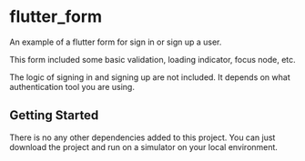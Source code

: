 # flutter_form

An example of a flutter form for sign in or sign up a user.

This form included some basic validation, loading indicator, focus node, etc.

The logic of signing in and signing up are not included. It depends on what authentication tool you are using.

## Getting Started

There is no any other dependencies added to this project. You can just download the project and run on a simulator on your local environment.
